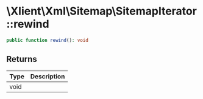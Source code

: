 # \\Xlient\\Xml\\Sitemap\\SitemapIterator::rewind

```php
public function rewind(): void
```

## Returns

| Type | Description |
| :--- | :--- |
| void |  |